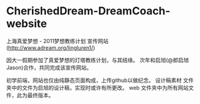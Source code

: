 CherishedDream-DreamCoach-website
=================================

上海真爱梦想 - 2011梦想教练计划 宣传网站
(http://www.adream.org/lingluren1/)


因大一假期参加了真爱梦想的灯塔教练计划，与其结缘。 
次年和启旭(@郎启旭Jason)合作，共同完成该宣传网站。


初学前端，网站也仅由纯静态页面构成，上传github以做纪念。
设计稿素材 文件夹中的文件为启旭的设计稿，实现时或许有所更改。
web 文件夹中为所有网站文件，此为最终版本。
